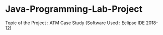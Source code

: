 # Java-Programming-Lab-Project
Topic of the Project : ATM Case Study
(Software Used : Eclipse IDE 2018-12)
